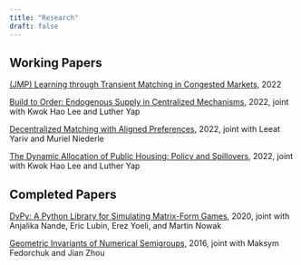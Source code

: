 ```yaml
---
title: "Research"
draft: false
---
```

## Working Papers

[(JMP) Learning through Transient Matching in Congested Markets](https://www.dropbox.com/s/dphn89z4edlie2d/Transient_Matching.pdf?dl=0 "TM"), 2022

[Build to Order: Endogenous Supply in Centralized Mechanisms](https://www.dropbox.com/s/4z3al9eby0c59pb/Matching___bto_singapore.pdf?dl=0 "BTO"), 2022, joint with Kwok Hao Lee and Luther Yap

[Decentralized Matching with Aligned Preferences](https://www.dropbox.com/s/7ylsw9b76cbn5xy/Decentralized_Markets.pdf?dl=0 "DM"), 2022, joint with Leeat Yariv and Muriel Niederle

[The Dynamic Allocation of Public Housing: Policy and Spillovers](https://www.dropbox.com/s/unk0ndnjdg5kdll/btoPaper-IO.pdf?dl=0 "BTO:IO"), 2022, joint with Kwok Hao Lee and Luther Yap

## Completed Papers

[DyPy: A Python Library for Simulating Matrix-Form Games](https://www.dropbox.com/s/ih4bp2kul63nun5/DyPy.pdf?dl=0 "DyPy"), 2020, joint with Anjalika Nande, Eric Lubin, Erez Yoeli, and Martin Nowak

[Geometric Invariants of Numerical Semigroups](https://www.dropbox.com/s/1vre177pdh0oamp/Geometric%20Invariants%20of%20Numerical%20Semigroups_working%20paper.pdf?dl=0 "NSG"), 2016, joint with Maksym Fedorchuk and Jian Zhou


